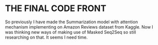 # THE FINAL CODE FRONT
So previously I have made the Summarization model with attention mechanism implementing on Amazon Reviews dataset from Kaggle. Now I was thinking new ways of making use of Masked Seq2Seq so still researching on that. It seems I need time.
